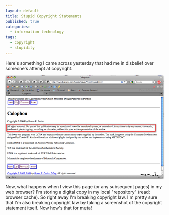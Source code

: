 ```yaml
---
layout: default
title: Stupid Copyright Statements
published: true
categories:
  - information technology
tags:
  - copyright
  - stupidity
---
```


Here's something I came across yesterday that had me in disbelief over 
someone's attempt at copyright.

![Stupid Copyrights](images/stupid_copyrights.png)

Now, what happens when I view this page (or any subsequent pages) in my 
web browser?  I'm storing a digital copy in my local "repository" (read: 
browser cache).  So right away I'm breaking copyright law.  I'm pretty 
sure that I'm also breaking copyright law by taking a screenshot of the 
copyright statement itself.  Now how's that for meta!

